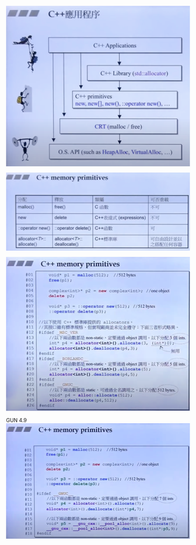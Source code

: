![](./_images/cpp-memory-api.png)


![](./_images/cpp-memory-api-2.png)


![](./_images/cpp-memory-sample.png)

GUN 4.9
![](./_images/cpp-memory-sample-2.png)